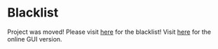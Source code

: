 Blacklist
=========

Project was moved!   Please visit [here](https://github.com/zD12/zd12.github.io/tree/master/blacklist) for the blacklist!  Visit [here](https://zd12.github.io/blacklist) for the online GUI version.
